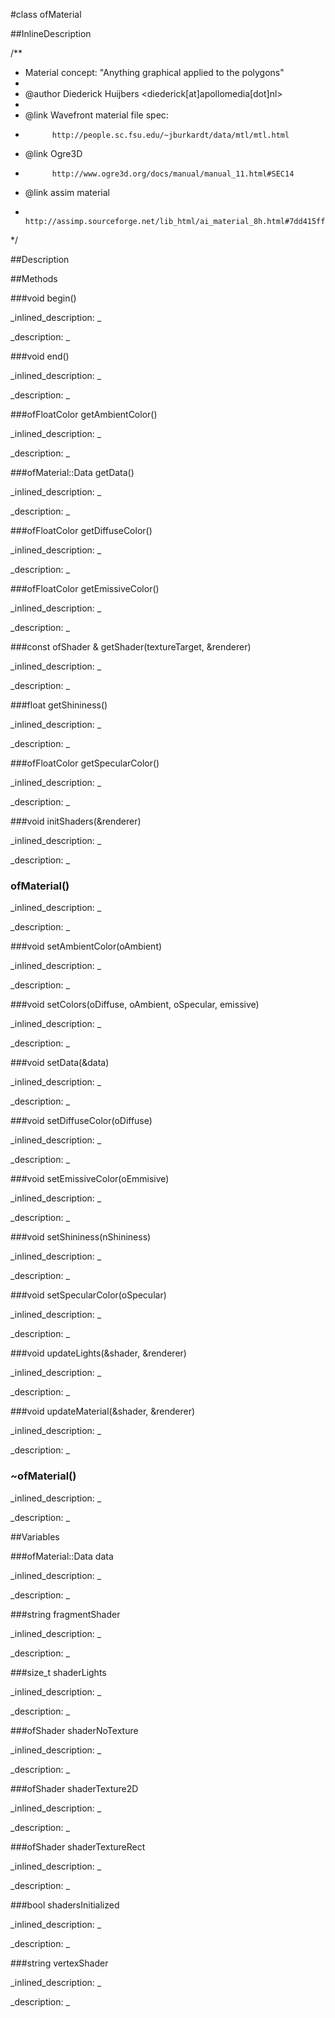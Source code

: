 #class ofMaterial


<!--
_visible: True_
_advanced: False_
_istemplated: False_
_extends: ofBaseMaterial_
-->

##InlineDescription

/**
* Material concept: "Anything graphical applied to the polygons"
*
* @author	Diederick Huijbers <diederick[at]apollomedia[dot]nl>
*
* @link	Wavefront material file spec:
*			http://people.sc.fsu.edu/~jburkardt/data/mtl/mtl.html
* @link	Ogre3D
*			http://www.ogre3d.org/docs/manual/manual_11.html#SEC14
* @link	assim material
*			http://assimp.sourceforge.net/lib_html/ai_material_8h.html#7dd415ff703a2cc53d1c22ddbbd7dde0
*/





##Description





##Methods



###void begin()

<!--
_syntax: begin()_
_name: begin_
_returns: void_
_returns_description: _
_parameters: _
_access: public_
_version_started: 007_
_version_deprecated: _
_summary: _
_constant: False_
_static: False_
_visible: True_
_advanced: False_
-->

_inlined_description: _







_description: _







<!----------------------------------------------------------------------------->

###void end()

<!--
_syntax: end()_
_name: end_
_returns: void_
_returns_description: _
_parameters: _
_access: public_
_version_started: 007_
_version_deprecated: _
_summary: _
_constant: False_
_static: False_
_visible: True_
_advanced: False_
-->

_inlined_description: _







_description: _







<!----------------------------------------------------------------------------->

###ofFloatColor getAmbientColor()

<!--
_syntax: getAmbientColor()_
_name: getAmbientColor_
_returns: ofFloatColor_
_returns_description: _
_parameters: _
_access: public_
_version_started: 007_
_version_deprecated: _
_summary: _
_constant: False_
_static: False_
_visible: True_
_advanced: False_
-->

_inlined_description: _







_description: _







<!----------------------------------------------------------------------------->

###ofMaterial::Data getData()

<!--
_syntax: getData()_
_name: getData_
_returns: ofMaterial::Data_
_returns_description: _
_parameters: _
_access: public_
_version_started: 0.9.0_
_version_deprecated: _
_summary: _
_constant: False_
_static: False_
_visible: True_
_advanced: False_
-->

_inlined_description: _







_description: _







<!----------------------------------------------------------------------------->

###ofFloatColor getDiffuseColor()

<!--
_syntax: getDiffuseColor()_
_name: getDiffuseColor_
_returns: ofFloatColor_
_returns_description: _
_parameters: _
_access: public_
_version_started: 007_
_version_deprecated: _
_summary: _
_constant: False_
_static: False_
_visible: True_
_advanced: False_
-->

_inlined_description: _







_description: _







<!----------------------------------------------------------------------------->

###ofFloatColor getEmissiveColor()

<!--
_syntax: getEmissiveColor()_
_name: getEmissiveColor_
_returns: ofFloatColor_
_returns_description: _
_parameters: _
_access: public_
_version_started: 007_
_version_deprecated: _
_summary: _
_constant: False_
_static: False_
_visible: True_
_advanced: False_
-->

_inlined_description: _







_description: _







<!----------------------------------------------------------------------------->

###const ofShader & getShader(textureTarget, &renderer)

<!--
_syntax: getShader(textureTarget, &renderer)_
_name: getShader_
_returns: const ofShader &_
_returns_description: _
_parameters: int textureTarget, ofGLProgrammableRenderer &renderer_
_access: private_
_version_started: 0.9.0_
_version_deprecated: _
_summary: _
_constant: False_
_static: False_
_visible: True_
_advanced: False_
-->

_inlined_description: _







_description: _







<!----------------------------------------------------------------------------->

###float getShininess()

<!--
_syntax: getShininess()_
_name: getShininess_
_returns: float_
_returns_description: _
_parameters: _
_access: public_
_version_started: 007_
_version_deprecated: _
_summary: _
_constant: False_
_static: False_
_visible: True_
_advanced: False_
-->

_inlined_description: _







_description: _







<!----------------------------------------------------------------------------->

###ofFloatColor getSpecularColor()

<!--
_syntax: getSpecularColor()_
_name: getSpecularColor_
_returns: ofFloatColor_
_returns_description: _
_parameters: _
_access: public_
_version_started: 007_
_version_deprecated: _
_summary: _
_constant: False_
_static: False_
_visible: True_
_advanced: False_
-->

_inlined_description: _







_description: _







<!----------------------------------------------------------------------------->

###void initShaders(&renderer)

<!--
_syntax: initShaders(&renderer)_
_name: initShaders_
_returns: void_
_returns_description: _
_parameters: ofGLProgrammableRenderer &renderer_
_access: private_
_version_started: 0.9.0_
_version_deprecated: _
_summary: _
_constant: False_
_static: False_
_visible: True_
_advanced: False_
-->

_inlined_description: _







_description: _







<!----------------------------------------------------------------------------->

### ofMaterial()

<!--
_syntax: ofMaterial()_
_name: ofMaterial_
_returns: _
_returns_description: _
_parameters: _
_access: public_
_version_started: 007_
_version_deprecated: _
_summary: _
_constant: False_
_static: False_
_visible: True_
_advanced: False_
-->

_inlined_description: _







_description: _







<!----------------------------------------------------------------------------->

###void setAmbientColor(oAmbient)

<!--
_syntax: setAmbientColor(oAmbient)_
_name: setAmbientColor_
_returns: void_
_returns_description: _
_parameters: ofFloatColor oAmbient_
_access: public_
_version_started: 007_
_version_deprecated: _
_summary: _
_constant: False_
_static: False_
_visible: True_
_advanced: False_
-->

_inlined_description: _







_description: _







<!----------------------------------------------------------------------------->

###void setColors(oDiffuse, oAmbient, oSpecular, emissive)

<!--
_syntax: setColors(oDiffuse, oAmbient, oSpecular, emissive)_
_name: setColors_
_returns: void_
_returns_description: _
_parameters: ofFloatColor oDiffuse, ofFloatColor oAmbient, ofFloatColor oSpecular, ofFloatColor emissive_
_access: public_
_version_started: 007_
_version_deprecated: _
_summary: _
_constant: False_
_static: False_
_visible: True_
_advanced: False_
-->

_inlined_description: _







_description: _







<!----------------------------------------------------------------------------->

###void setData(&data)

<!--
_syntax: setData(&data)_
_name: setData_
_returns: void_
_returns_description: _
_parameters: const ofMaterial::Data &data_
_access: public_
_version_started: 0.9.0_
_version_deprecated: _
_summary: _
_constant: False_
_static: False_
_visible: True_
_advanced: False_
-->

_inlined_description: _







_description: _







<!----------------------------------------------------------------------------->

###void setDiffuseColor(oDiffuse)

<!--
_syntax: setDiffuseColor(oDiffuse)_
_name: setDiffuseColor_
_returns: void_
_returns_description: _
_parameters: ofFloatColor oDiffuse_
_access: public_
_version_started: 007_
_version_deprecated: _
_summary: _
_constant: False_
_static: False_
_visible: True_
_advanced: False_
-->

_inlined_description: _







_description: _







<!----------------------------------------------------------------------------->

###void setEmissiveColor(oEmmisive)

<!--
_syntax: setEmissiveColor(oEmmisive)_
_name: setEmissiveColor_
_returns: void_
_returns_description: _
_parameters: ofFloatColor oEmmisive_
_access: public_
_version_started: 007_
_version_deprecated: _
_summary: _
_constant: False_
_static: False_
_visible: True_
_advanced: False_
-->

_inlined_description: _







_description: _







<!----------------------------------------------------------------------------->

###void setShininess(nShininess)

<!--
_syntax: setShininess(nShininess)_
_name: setShininess_
_returns: void_
_returns_description: _
_parameters: float nShininess_
_access: public_
_version_started: 007_
_version_deprecated: _
_summary: _
_constant: False_
_static: False_
_visible: True_
_advanced: False_
-->

_inlined_description: _







_description: _







<!----------------------------------------------------------------------------->

###void setSpecularColor(oSpecular)

<!--
_syntax: setSpecularColor(oSpecular)_
_name: setSpecularColor_
_returns: void_
_returns_description: _
_parameters: ofFloatColor oSpecular_
_access: public_
_version_started: 007_
_version_deprecated: _
_summary: _
_constant: False_
_static: False_
_visible: True_
_advanced: False_
-->

_inlined_description: _







_description: _







<!----------------------------------------------------------------------------->

###void updateLights(&shader, &renderer)

<!--
_syntax: updateLights(&shader, &renderer)_
_name: updateLights_
_returns: void_
_returns_description: _
_parameters: const ofShader &shader, ofGLProgrammableRenderer &renderer_
_access: private_
_version_started: 0.9.0_
_version_deprecated: _
_summary: _
_constant: False_
_static: False_
_visible: True_
_advanced: False_
-->

_inlined_description: _







_description: _







<!----------------------------------------------------------------------------->

###void updateMaterial(&shader, &renderer)

<!--
_syntax: updateMaterial(&shader, &renderer)_
_name: updateMaterial_
_returns: void_
_returns_description: _
_parameters: const ofShader &shader, ofGLProgrammableRenderer &renderer_
_access: private_
_version_started: 0.9.0_
_version_deprecated: _
_summary: _
_constant: False_
_static: False_
_visible: True_
_advanced: False_
-->

_inlined_description: _







_description: _







<!----------------------------------------------------------------------------->

### ~ofMaterial()

<!--
_syntax: ~ofMaterial()_
_name: ~ofMaterial_
_returns: _
_returns_description: _
_parameters: _
_access: public_
_version_started: 0073_
_version_deprecated: _
_summary: _
_constant: False_
_static: False_
_visible: True_
_advanced: False_
-->

_inlined_description: _







_description: _







<!----------------------------------------------------------------------------->

##Variables



###ofMaterial::Data data

<!--
_name: data_
_type: ofMaterial::Data_
_access: private_
_version_started: 0.9.0_
_version_deprecated: _
_summary: _
_visible: True_
_constant: False_
_advanced: False_
-->

_inlined_description: _







_description: _







<!----------------------------------------------------------------------------->

###string fragmentShader

<!--
_name: fragmentShader_
_type: string_
_access: private_
_version_started: 0.9.0_
_version_deprecated: _
_summary: _
_visible: True_
_constant: False_
_advanced: False_
-->

_inlined_description: _







_description: _







<!----------------------------------------------------------------------------->

###size_t shaderLights

<!--
_name: shaderLights_
_type: size_t_
_access: private_
_version_started: 0.9.0_
_version_deprecated: _
_summary: _
_visible: True_
_constant: False_
_advanced: False_
-->

_inlined_description: _







_description: _







<!----------------------------------------------------------------------------->

###ofShader shaderNoTexture

<!--
_name: shaderNoTexture_
_type: ofShader_
_access: private_
_version_started: 0.9.0_
_version_deprecated: _
_summary: _
_visible: True_
_constant: False_
_advanced: False_
-->

_inlined_description: _







_description: _







<!----------------------------------------------------------------------------->

###ofShader shaderTexture2D

<!--
_name: shaderTexture2D_
_type: ofShader_
_access: private_
_version_started: 0.9.0_
_version_deprecated: _
_summary: _
_visible: True_
_constant: False_
_advanced: False_
-->

_inlined_description: _







_description: _







<!----------------------------------------------------------------------------->

###ofShader shaderTextureRect

<!--
_name: shaderTextureRect_
_type: ofShader_
_access: private_
_version_started: 0.9.0_
_version_deprecated: _
_summary: _
_visible: True_
_constant: False_
_advanced: False_
-->

_inlined_description: _







_description: _







<!----------------------------------------------------------------------------->

###bool shadersInitialized

<!--
_name: shadersInitialized_
_type: bool_
_access: private_
_version_started: 0.9.0_
_version_deprecated: _
_summary: _
_visible: True_
_constant: False_
_advanced: False_
-->

_inlined_description: _







_description: _







<!----------------------------------------------------------------------------->

###string vertexShader

<!--
_name: vertexShader_
_type: string_
_access: private_
_version_started: 0.9.0_
_version_deprecated: _
_summary: _
_visible: True_
_constant: False_
_advanced: False_
-->

_inlined_description: _







_description: _







<!----------------------------------------------------------------------------->

